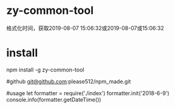 # zy-common-tool
格式化时间，获取2019-08-07 15:06:32或2019-08-07或15:06:32

# install
npm install -g zy-common-tool

#github
git@github.com:please512/npm_made.git

#usage
let formatter = require('./index')
formatter.init('2018-6-9')
console.info(formatter.getDateTime())
